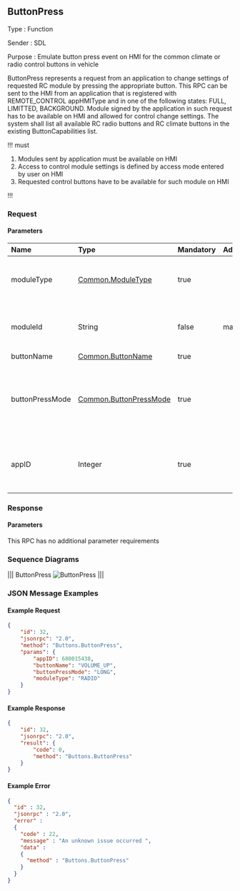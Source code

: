 ## ButtonPress

Type
: Function

Sender
: SDL

Purpose
: Emulate button press event on HMI for the common climate or radio control buttons in vehicle

ButtonPress represents a request from an application to change settings of requested RC module by pressing the appropriate button.
This RPC can be sent to the HMI from an application that is registered with REMOTE_CONTROL appHMIType and in one of the following states: FULL, LIMITTED, BACKGROUND.
Module signed by the application in such request has to be available on HMI and allowed for control change settings.
The system shall list all available RC radio buttons and RC climate buttons in the existing ButtonCapabilities list.

!!! must

  1. Modules sent by application must be available on HMI
  2. Access to control module settings is defined by access mode entered by user on HMI
  3. Requested control buttons have to be available for such module on HMI


!!!

### Request

#### Parameters

|Name|Type|Mandatory|Additional|Description|
|:---|:----------|:---|:---------|:---------|
|moduleType|[Common.ModuleType](../../common/enums/#moduletype)|true| |The module where the button should be pressed|
|moduleId|String|false|maxlength="100"|Id of a module, published by System Capability.|
|buttonName|[Common.ButtonName](../../common/enums/#buttonname)|true| | |
|buttonPressMode|[Common.ButtonPressMode](../../common/enums/#buttonpressmode)|true| |Indicates whether this is a LONG or SHORT button press event.|
|appID|Integer|true| |Internal SDL-assigned ID of the related application|



### Response

#### Parameters

This RPC has no additional parameter requirements

### Sequence Diagrams

|||
ButtonPress
![ButtonPress](assets/ButtonPress.png)
|||

### JSON Message Examples

#### Example Request

```json
{
    "id": 32,
    "jsonrpc": "2.0",
    "method": "Buttons.ButtonPress",
    "params": {
        "appID": 680015438,
        "buttonName": "VOLUME_UP",
        "buttonPressMode": "LONG",
        "moduleType": "RADIO"
    }
}
```
#### Example Response

```json
{
    "id": 32,
    "jsonrpc": "2.0",
    "result": {
        "code": 0,
        "method": "Buttons.ButtonPress"
    }
}
```

#### Example Error

```json
{
  "id" : 32,
  "jsonrpc" : "2.0",
  "error" :
  {
    "code" : 22,
    "message" : "An unknown issue occurred ",
    "data" :
    {
      "method" : "Buttons.ButtonPress"
    }
  }
}
```
